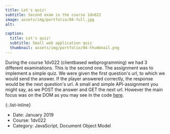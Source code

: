 ```yaml
---
title: Let's quiz!
subtitle: Second exam in the course 1dv022
image: assets/img/portfolio/04-full.jpg
alt:

caption:
  title: Let's quiz!
  subtitle: Small web application quiz
  thumbnail: assets/img/portfolio/04-thumbnail.png
---
```


During the course 1dv022 (clientbased webprogramming) we had 3 different examinations. This is the second one. The assignment was to implement a simple quiz. We were given the first question's url, to which we would send the answer. If the player answered correctly, the response would be the next question's url. A small and simple API-assignment you might say, as we POST the answer and GET the next url. However the main focus was on the DOM as you may see in the code [here](https://github.com/codesis/1dv022-exam2).

{:.list-inline}

- Date: January 2019
- Course: 1dv022
- Category: JavaScript, Document Object Model
